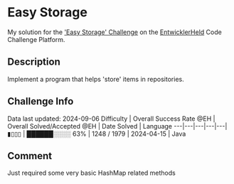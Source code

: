 # Easy Storage

My solution for the ['Easy Storage' Challenge](https://platform.entwicklerheld.de/challenge/easy-storage?technology=Java) on the [EntwicklerHeld](https://platform.entwicklerheld.de/) Code Challenge Platform.

## Description
Implement a program that helps 'store' items in repositories.

## Challenge Info
Data last updated: 2024-09-06
Difficulty | Overall Success Rate @EH | Overall Solved/Accepted @EH | Date Solved | Language
---|---|---|---|---|
▮▯▯▯ | ██████░░░░ 63% | 1248 / 1979 | 2024-04-15 | Java

## Comment
Just required some very basic HashMap related methods